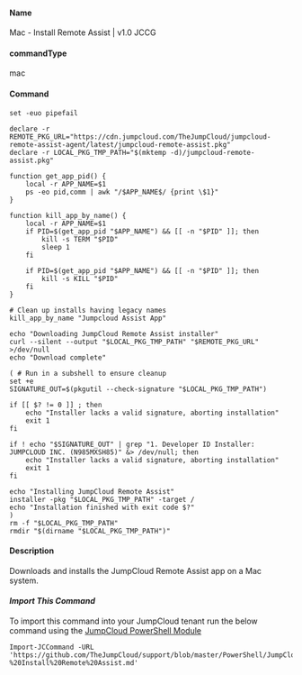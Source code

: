 #### Name

Mac - Install Remote Assist | v1.0 JCCG

#### commandType

mac

#### Command

```
set -euo pipefail

declare -r REMOTE_PKG_URL="https://cdn.jumpcloud.com/TheJumpCloud/jumpcloud-remote-assist-agent/latest/jumpcloud-remote-assist.pkg"
declare -r LOCAL_PKG_TMP_PATH="$(mktemp -d)/jumpcloud-remote-assist.pkg"

function get_app_pid() {
    local -r APP_NAME=$1
    ps -eo pid,comm | awk "/$APP_NAME$/ {print \$1}"
}

function kill_app_by_name() {
    local -r APP_NAME=$1
    if PID=$(get_app_pid "$APP_NAME") && [[ -n "$PID" ]]; then
        kill -s TERM "$PID"
        sleep 1
    fi

    if PID=$(get_app_pid "$APP_NAME") && [[ -n "$PID" ]]; then
        kill -s KILL "$PID"
    fi
}

# Clean up installs having legacy names
kill_app_by_name "Jumpcloud Assist App"

echo "Downloading JumpCloud Remote Assist installer"
curl --silent --output "$LOCAL_PKG_TMP_PATH" "$REMOTE_PKG_URL" >/dev/null
echo "Download complete"

( # Run in a subshell to ensure cleanup
set +e
SIGNATURE_OUT=$(pkgutil --check-signature "$LOCAL_PKG_TMP_PATH")

if [[ $? != 0 ]] ; then
    echo "Installer lacks a valid signature, aborting installation"
    exit 1
fi

if ! echo "$SIGNATURE_OUT" | grep "1. Developer ID Installer: JUMPCLOUD INC. (N985MXSH85)" &> /dev/null; then
    echo "Installer lacks a valid signature, aborting installation"
    exit 1
fi

echo "Installing JumpCloud Remote Assist"
installer -pkg "$LOCAL_PKG_TMP_PATH" -target /
echo "Installation finished with exit code $?"
)
rm -f "$LOCAL_PKG_TMP_PATH"
rmdir "$(dirname "$LOCAL_PKG_TMP_PATH")"
```

#### Description

Downloads and installs the JumpCloud Remote Assist app on a Mac system.

#### *Import This Command*

To import this command into your JumpCloud tenant run the below command using the [JumpCloud PowerShell Module](https://github.com/TheJumpCloud/support/wiki/Installing-the-JumpCloud-PowerShell-Module)

```
Import-JCCommand -URL 'https://github.com/TheJumpCloud/support/blob/master/PowerShell/JumpCloud%20Commands%20Gallery/Mac%20Commands/Mac%20-%20Install%20Remote%20Assist.md'
```
